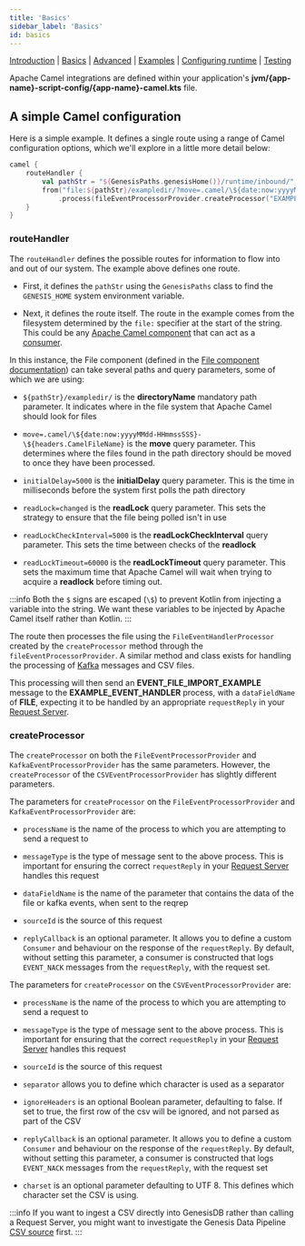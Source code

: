 ```yaml
---
title: 'Basics'
sidebar_label: 'Basics'
id: basics
---
```


[Introduction](/server-modules/integration/apache-camel/introduction/)  | [Basics](/server-modules/integration/apache-camel/basics) | [Advanced](/server-modules/integration/apache-camel/advanced) | [Examples](/server-modules/integration/apache-camel/examples) | [Configuring runtime](/server-modules/integration/apache-camel/configuring-runtime) | [Testing](/server-modules/integration/apache-camel/testing)

Apache Camel integrations are defined within your application's **jvm/{app-name}-script-config/{app-name}-camel.kts** file.

## A simple Camel configuration

Here is a simple example. It defines a single route using a range of Camel configuration options, which we'll explore in a little more detail below:
```kotlin
camel {
    routeHandler {
        val pathStr = "${GenesisPaths.genesisHome()}/runtime/inbound/"
        from("file:${pathStr}/exampledir/?move=.camel/\${date:now:yyyyMMdd-HHmmssSSS}-\${headers.CamelFileName}&initialDelay=5000&readLock=changed&readLockCheckInterval=5000&readLockTimeout=60000")
            .process(fileEventProcessorProvider.createProcessor("EXAMPLE_EVENT_HANDLER", "EVENT_FILE_IMPORT_EXAMPLE", "FILE", "SOURCE_NAME"))
    }
}
```

### routeHandler
The `routeHandler` defines the possible routes for information to flow into and out of our system.  The example above defines one route.

- First, it defines the `pathStr` using the `GenesisPaths` class to find the `GENESIS_HOME` system environment variable.

- Next, it defines the route itself. The route in the example comes from the filesystem determined by the `file:` specifier at the start of the string. This could be any [Apache Camel component](https://camel.apache.org/components/3.16.x/index.html) that can act as a [consumer](https://camel.apache.org/manual/camelcontext.html#_consumer).

In this instance, the File component (defined in the [File component documentation](https://camel.apache.org/components/3.16.x/file-component.html)) can take several paths and query parameters, some of which we are using:

* `${pathStr}/exampledir/` is the **directoryName** mandatory path parameter. It indicates where in the file system that Apache Camel should look for files

* `move=.camel/\${date:now:yyyyMMdd-HHmmssSSS}-\${headers.CamelFileName}` is the **move** query parameter. This determines where the files found in the path directory should be moved to once they have been processed.

* `initialDelay=5000` is the **initialDelay** query parameter. This is the time in milliseconds before the system first polls the path directory

* `readLock=changed` is the **readLock** query parameter. This sets the strategy to ensure that the file being polled isn't in use

* `readLockCheckInterval=5000` is the **readLockCheckInterval** query parameter. This sets the time between checks of the **readlock**

* `readLockTimeout=60000` is the **readLockTimeout** query parameter. This sets the maximum time that Apache Camel will wait when trying to acquire a **readlock** before timing out.

:::info
Both the `$` signs are escaped (`\$`) to prevent Kotlin from injecting a variable into the string. We want these variables to be injected by Apache Camel itself rather than Kotlin.
:::

The route then processes the file using the `FileEventHandlerProcessor` created by the `createProcessor` method through the `fileEventProcessorProvider`. A similar method and class exists for handling the processing of [Kafka](https://kafka.apache.org/) messages and CSV files.

This processing will then send an **EVENT_FILE_IMPORT_EXAMPLE** message to the **EXAMPLE_EVENT_HANDLER** process, with a `dataFieldName` of **FILE**, expecting it to be handled by an appropriate `requestReply` in your [Request Server](/server-modules/request-server/basics/).

### createProcessor
The `createProcessor` on both the `FileEventProcessorProvider` and `KafkaEventProcessorProvider` has the same parameters. However, the `createProcessor` of the `CSVEventProcessorProvider` has slightly different parameters.

The parameters for `createProcessor` on the `FileEventProcessorProvider` and `KafkaEventProcessorProvider` are:

* `processName` is the name of the process to which you are attempting to send a request to

* `messageType` is the type of message sent to the above process. This is important for ensuring the correct `requestReply` in your [Request Server](/server-modules/request-server/basics/) handles this request

* `dataFieldName` is the name of the parameter that contains the data of the file or kafka events, when sent to the reqrep

* `sourceId` is the source of this request

* `replyCallback` is an optional parameter. It allows you to define a custom `Consumer` and behaviour on the response of the `requestReply`. By default, without setting this parameter, a consumer is constructed that logs `EVENT_NACK` messages from the `requestReply`, with the request set.

The parameters for `createProcessor` on the `CSVEventProcessorProvider` are:

* `processName` is the name of the process to which you are attempting to send a request to

* `messageType` is the type of message sent to the above process. This is important for ensuring that the correct `requestReply`  in your [Request Server](/server-modules/request-server/basics/) handles this request

* `sourceId` is the source of this request

* `separator` allows you to define which character is used as a separator

* `ignoreHeaders` is an optional Boolean parameter, defaulting to false. If set to true, the first row of the csv will be ignored, and not parsed as part of the CSV

* `replyCallback` is an optional parameter. It allows you to define a custom `Consumer` and behaviour on the response of the `requestReply`. By default, without setting this parameter, a consumer is constructed that logs `EVENT_NACK` messages from the `requestReply`, with the request set

* `charset` is an optional parameter defaulting to UTF 8. This defines which character set the CSV is using.

:::info
If you want to ingest a CSV directly into GenesisDB rather than calling a Request Server, you might want to investigate the Genesis Data Pipeline [CSV source](/server-modules/integration/data-pipeline/basics/#csv) first.
:::
